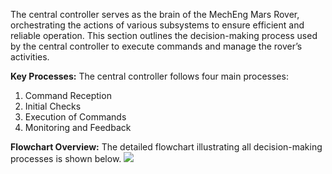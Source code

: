 The central controller serves as the brain of the MechEng Mars Rover, orchestrating the actions of various subsystems to ensure efficient and reliable operation. This section outlines the decision-making process used by the central controller to execute commands and manage the rover’s activities.

**Key Processes:**
The central controller follows four main processes:
1. Command Reception
2. Initial Checks
3. Execution of Commands
4. Monitoring and Feedback

**Flowchart Overview:**
The detailed flowchart illustrating all decision-making processes is shown below.
![](https://i.postimg.cc/K8FXF05G/Control-System-Schematics-V1-5-Page-1-1.png)